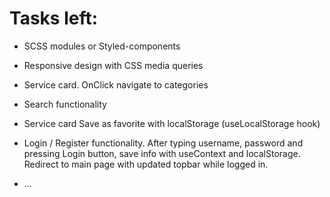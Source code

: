 # Tasks left:

- SCSS modules or Styled-components

- Responsive design with CSS media queries
- Service card. OnClick navigate to categories
- Search functionality
- Service card Save as favorite with localStorage (useLocalStorage hook)
- Login / Register functionality. After typing username, password and pressing Login button, save info with useContext and localStorage. Redirect to main page with updated topbar while logged in.
- ...
